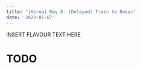 ```yaml
---
title: '[Korea] Day 8: (Delayed) Train to Busan'
date: '2023-01-07'
---
```


INSERT FLAVOUR TEXT HERE

# TODO

